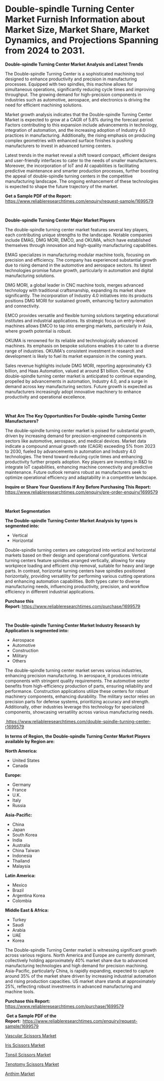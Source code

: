 <p><h1>Double-spindle Turning Center Market Furnish Information about Market Size, Market Share, Market Dynamics, and Projections Spanning from 2024 to 2031.</h1></p><p><strong>Double-spindle Turning Center Market Analysis and Latest Trends</strong></p>
<p><p>The Double-spindle Turning Center is a sophisticated machining tool designed to enhance productivity and precision in manufacturing processes. Equipped with two spindles, this machine allows for simultaneous operations, significantly reducing cycle times and improving throughput. The growing demand for high-precision components in industries such as automotive, aerospace, and electronics is driving the need for efficient machining solutions. </p><p>Market growth analysis indicates that the Double-spindle Turning Center Market is expected to grow at a CAGR of 5.8% during the forecast period. Factors contributing to this expansion include advancements in technology, integration of automation, and the increasing adoption of Industry 4.0 practices in manufacturing. Additionally, the rising emphasis on producing complex geometries with enhanced surface finishes is pushing manufacturers to invest in advanced turning centers. </p><p>Latest trends in the market reveal a shift toward compact, efficient designs and user-friendly interfaces to cater to the needs of smaller manufacturers. Moreover, the incorporation of IoT and AI capabilities is facilitating predictive maintenance and smarter production processes, further boosting the appeal of double-spindle turning centers in the competitive manufacturing landscape. The ongoing enhancement of these technologies is expected to shape the future trajectory of the market.</p></p>
<p><strong>Get a Sample PDF of the Report:&nbsp;</strong> <a href="https://www.reliableresearchtimes.com/enquiry/request-sample/1699579?utm_campaign=1630&utm_medium=2&utm_source=Github&utm_content=ia&utm_term=20102024&utm_id=double-spindle-turning-center">https://www.reliableresearchtimes.com/enquiry/request-sample/1699579</a></p>
<p>&nbsp;</p>
<p><strong>Double-spindle Turning Center Major Market Players</strong></p>
<p><p>The double-spindle turning center market features several key players, each contributing unique strengths to the landscape. Notable companies include EMAG, DMG MORI, EMCO, and OKUMA, which have established themselves through innovation and high-quality manufacturing capabilities.</p><p>EMAG specializes in manufacturing modular machine tools, focusing on precision and efficiency. The company has experienced substantial growth due to rising demand in the automotive and aerospace sectors. Its latest technologies promise future growth, particularly in automation and digital manufacturing solutions.</p><p>DMG MORI, a global leader in CNC machine tools, merges advanced technology with traditional craftsmanship, expanding its market share significantly. The incorporation of Industry 4.0 initiatives into its products positions DMG MORI for sustained growth, enhancing factory automation and connectivity.</p><p>EMCO provides versatile and flexible turning solutions targeting educational institutes and industrial applications. Its strategic focus on entry-level machines allows EMCO to tap into emerging markets, particularly in Asia, where growth potential is robust.</p><p>OKUMA is renowned for its reliable and technologically advanced machines. Its emphasis on bespoke solutions enables it to cater to a diverse range of industries. OKUMA's consistent investment in research and development is likely to fuel its market expansion in the coming years.</p><p>Sales revenue highlights include DMG MORI, reporting approximately €3 billion, and Haas Automation, valued at around $1 billion. Overall, the double-spindle turning center market is anticipated to continue expanding, propelled by advancements in automation, Industry 4.0, and a surge in demand across key manufacturing sectors. Future growth is expected as manufacturers increasingly adopt innovative machinery to enhance productivity and operational excellence.</p></p>
<p>&nbsp;</p>
<p><strong>What Are The Key Opportunities For Double-spindle Turning Center Manufacturers?</strong></p>
<p><p>The double-spindle turning center market is poised for substantial growth, driven by increasing demand for precision-engineered components in sectors like automotive, aerospace, and medical devices. Market data indicate a compound annual growth rate (CAGR) exceeding 5% from 2023 to 2030, fueled by advancements in automation and Industry 4.0 technologies. The trend toward reducing cycle times and enhancing productivity further propels adoption. Key players are investing in R&D to integrate IoT capabilities, enhancing machine connectivity and predictive maintenance. Future outlook remains robust as manufacturers seek to optimize operational efficiency and adaptability in a competitive landscape.</p></p>
<p><strong>Inquire or Share Your Questions If Any Before Purchasing This Report:</strong> <a href="https://www.reliableresearchtimes.com/enquiry/pre-order-enquiry/1699579?utm_campaign=1630&utm_medium=2&utm_source=Github&utm_content=ia&utm_term=20102024&utm_id=double-spindle-turning-center">https://www.reliableresearchtimes.com/enquiry/pre-order-enquiry/1699579</a></p>
<p>&nbsp;</p>
<p><strong>Market Segmentation</strong></p>
<p><strong>The Double-spindle Turning Center Market Analysis by types is segmented into:</strong></p>
<p><ul><li>Vertical</li><li>Horizontal</li></ul></p>
<p><p>Double-spindle turning centers are categorized into vertical and horizontal markets based on their design and operational configurations. Vertical turning centers feature spindles arranged vertically, allowing for easy workpiece loading and efficient chip removal, suitable for heavy and large parts. In contrast, horizontal turning centers have spindles positioned horizontally, providing versatility for performing various cutting operations and enhancing automation capabilities. Both types cater to diverse manufacturing needs, influencing productivity, precision, and workflow efficiency in different industrial applications.</p></p>
<p><strong>Purchase this Report:&nbsp;</strong><a href="https://www.reliableresearchtimes.com/purchase/1699579?utm_campaign=1630&utm_medium=2&utm_source=Github&utm_content=ia&utm_term=20102024&utm_id=double-spindle-turning-center">https://www.reliableresearchtimes.com/purchase/1699579</a></p>
<p>&nbsp;</p>
<p><strong>The Double-spindle Turning Center Market Industry Research by Application is segmented into:</strong></p>
<p><ul><li>Aerospace</li><li>Automotive</li><li>Construction</li><li>Military</li><li>Others</li></ul></p>
<p><p>The double-spindle turning center market serves various industries, enhancing precision manufacturing. In aerospace, it produces intricate components with stringent quality requirements. The automotive sector benefits from high-efficiency production of parts, ensuring reliability and performance. Construction applications utilize these centers for robust machinery components, enhancing durability. The military sector relies on precision parts for defense systems, prioritizing accuracy and strength. Additionally, other industries leverage this technology for specialized components, showcasing versatility across various manufacturing needs.</p></p>
<p><a href="https://www.reliableresearchtimes.com/double-spindle-turning-center-r1699579?utm_campaign=1630&utm_medium=2&utm_source=Github&utm_content=ia&utm_term=20102024&utm_id=double-spindle-turning-center">&nbsp;https://www.reliableresearchtimes.com/double-spindle-turning-center-r1699579</a></p>
<p><strong>In terms of Region, the Double-spindle Turning Center Market Players available by Region are:</strong></p>
<p>
    <p> <strong> North America: </strong>
        <ul>
            <li>United States</li>
            <li>Canada</li>
        </ul>
        </p> 
    <p> <strong> Europe: </strong>
        <ul>
            <li>Germany</li>
            <li>France</li>
            <li>U.K.</li>
            <li>Italy</li>
            <li>Russia</li>
        </ul>
        </p> 
    <p> <strong> Asia-Pacific: </strong>
        <ul>
            <li>China</li>
            <li>Japan</li>
            <li>South Korea</li>
            <li>India</li>
            <li>Australia</li>
            <li>China Taiwan</li>
            <li>Indonesia</li>
            <li>Thailand</li>
            <li>Malaysia</li>
        </ul>
        </p> 
    <p> <strong> Latin America: </strong>
        <ul>
            <li>Mexico</li>
            <li>Brazil</li>
            <li>Argentina Korea</li>
            <li>Colombia</li>
        </ul>
        </p> 
    <p> <strong> Middle East & Africa: </strong>
        <ul>
            <li>Turkey</li>
            <li>Saudi</li>
            <li>Arabia</li>
            <li>UAE</li>
            <li>Korea</li>
        </ul>
    </p>
    </p>
<p><p>The Double-spindle Turning Center market is witnessing significant growth across various regions. North America and Europe are currently dominant, collectively holding approximately 40% market share due to advanced manufacturing technologies and high demand for precision machining. Asia-Pacific, particularly China, is rapidly expanding, expected to capture around 35% of the market share driven by increasing industrial automation and rising production capacities. US market share stands at approximately 25%, reflecting robust investments in advanced manufacturing and machine tools.</p></p>
<p><strong>Purchase this Report: </strong><a href="https://www.reliableresearchtimes.com/purchase/1699579?utm_campaign=1630&utm_medium=2&utm_source=Github&utm_content=ia&utm_term=20102024&utm_id=double-spindle-turning-center">https://www.reliableresearchtimes.com/purchase/1699579</a></p>
<p>&nbsp;<strong>Get a Sample PDF of the Report:&nbsp;&nbsp;</strong><a href="https://www.reliableresearchtimes.com/enquiry/request-sample/1699579?utm_campaign=1630&utm_medium=2&utm_source=Github&utm_content=ia&utm_term=20102024&utm_id=double-spindle-turning-center">https://www.reliableresearchtimes.com/enquiry/request-sample/1699579</a></p>
<p><strong></strong></p>
<p><p><a href="https://www.linkedin.com/pulse/vascular-scissors-market-essentials-key-players-demand-7wk6e?utm_campaign=1630&utm_medium=2&utm_source=Github&utm_content=ia&utm_term=20102024&utm_id=double-spindle-turning-center">Vascular Scissors Market</a></p><p><a href="https://www.linkedin.com/pulse/digital-transformation-iris-scissors-industry-market-opportunities-lmbpe?utm_campaign=1630&utm_medium=2&utm_source=Github&utm_content=ia&utm_term=20102024&utm_id=double-spindle-turning-center">Iris Scissors Market</a></p><p><a href="https://www.linkedin.com/pulse/mapping-tonsil-scissors-market-trends-challenges-breakthroughs-4cnee?utm_campaign=1630&utm_medium=2&utm_source=Github&utm_content=ia&utm_term=20102024&utm_id=double-spindle-turning-center">Tonsil Scissors Market</a></p><p><a href="https://www.linkedin.com/pulse/global-tenotomy-scissors-market-share-growth-opportunities-koaac?utm_campaign=1630&utm_medium=2&utm_source=Github&utm_content=ia&utm_term=20102024&utm_id=double-spindle-turning-center">Tenotomy Scissors Market</a></p><p><a href="https://github.com/SanjidaKhan901/Market-Research-Report-List-1/blob/main/anthim-market.md?utm_campaign=1630&utm_medium=2&utm_source=Github&utm_content=ia&utm_term=20102024&utm_id=double-spindle-turning-center">Anthim Market</a></p></p>